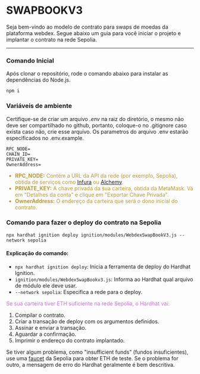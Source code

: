 # SWAPBOOKV3

Seja bem-vindo ao modelo de contrato para swaps de moedas da plataforma webdex.
Segue abaixo um guia para você iniciar o projeto e implantar o contrato na rede Sepolia.

---

### Comando Inicial
Após clonar o repositório, rode o comando abaixo para instalar as dependências do Node.js.

```shell
npm i
```

### Variáveis de ambiente
Certifique-se de criar um arquivo *.env* na raiz do diretório, o mesmo não deve ser compartilhado no github, portanto, coloque-o no .gitignore caso exista caso não, crie esse arquivo. Os parametros do arquivo .env estarão especificados no .env.example.
```shell
RPC_NODE=
CHAIN_ID=
PRIVATE_KEY=
OwnerAddress=
```

<ul style="color: rgba(188, 152, 46, 1);">
<li>
<strong>RPC_NODE:</strong> Contém a URL da API da rede (por exemplo, Sepolia), obtida de serviços como <a href="https://infura.io/" target="_blank">Infura</a> ou <a href="https://www.alchemy.com/" target="_blank">Alchemy</a>.
</li>
<li>
<strong>PRIVATE_KEY:</strong> A chave privada da sua carteira, obtida da MetaMask. Vá em "Detalhes da conta" e clique em "Exportar Chave Privada".
</li>
<li>
<strong>OwnerAddress:</strong> O endereço da carteira que será o dono inicial do contrato.
</li>
</ul>


### Comando para fazer o deploy do contrato na Sepolia 
```shell
npx hardhat ignition deploy ignition/modules/WebdexSwapBookV3.js --network sepolia
```
#### Explicação do comando:

<ul>
<li><code>npx hardhat ignition deploy</code>: Inicia a ferramenta de deploy do Hardhat Ignition.</li>
<li><code>ignition/modules/WebdexSwapBookv3.js</code>: Informa ao Hardhat qual arquivo de módulo ele deve usar.</li>
<li><code>--network sepolia</code>: Especifica a rede para o deploy.</li>
</ul>

<p style="color: rgb(209, 105, 222);">
Se sua carteira tiver ETH suficiente na rede Sepolia, o Hardhat vai:</p>
<ol>
<li>Compilar o contrato.</li>
<li>Criar a transação de deploy com os argumentos definidos.</li>
<li>Assinar e enviar a transação.</li>
<li>Aguardar a confirmação.</li>
<li>Imprimir o endereço do contrato implantado.</li>
</ol>

Se tiver algum problema, como "insufficient funds" (fundos insuficientes), use uma <a href="https://sepoliafaucet.com/" target="_blank">faucet</a> da Sepolia para obter ETH de teste. Se o problema for outro, a mensagem de erro do Hardhat geralmente é bem descritiva.